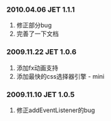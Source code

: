 ### 2010.04.06 JET 1.1.1 ###
  1. 修正部分bug
  1. 完善了一下文档



### 2009.11.22 JET 1.0.6 ###
  1. 添加fx动画支持
  1. 添加最快的css选择器引擎 - mini



### 2009.11.10 JET 1.0.5 ###
  1. 修正addEventListener的bug